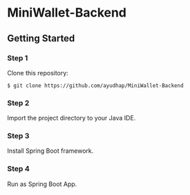# **MiniWallet-Backend**
## Getting Started
### Step 1
Clone this repository:
```
$ git clone https://github.com/ayudhap/MiniWallet-Backend
```
### Step 2
Import the project directory to your Java IDE.
### Step 3
Install Spring Boot framework.
### Step 4
Run as Spring Boot App.
